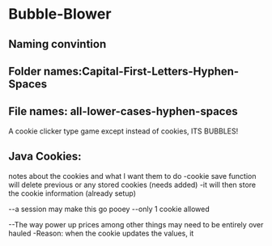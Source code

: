 # Bubble-Blower
## Naming convintion
## Folder names:Capital-First-Letters-Hyphen-Spaces
## File names: all-lower-cases-hyphen-spaces
A cookie clicker type game except instead of cookies, ITS BUBBLES!


## Java Cookies:
notes about the cookies and what I want them to do
-cookie save function will delete previous or any stored cookies (needs added)
-it will then store the cookie information (already setup)

--a session may make this go pooey
--only 1 cookie allowed  

--The way power up prices among other things may need to be entirely over hauled 
-Reason: when the cookie updates the values,  it 